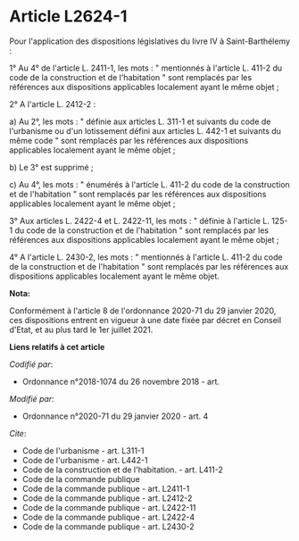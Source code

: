 # Article L2624-1

Pour l'application des dispositions législatives du livre IV à Saint-Barthélemy : 

1° Au 4° de l'article L. 2411-1, les mots : " mentionnés à l'article L. 411-2 du code de la construction et de l'habitation "
sont remplacés par les références aux dispositions applicables localement ayant le même objet ; 

2° A l'article L. 2412-2 : 

a) Au 2°, les mots : " définie aux articles L. 311-1 et suivants du code de l'urbanisme ou d'un lotissement défini aux
articles L. 442-1 et suivants du même code " sont remplacés par les références aux dispositions applicables localement ayant
le même objet ; 

b) Le 3° est supprimé ; 

c) Au 4°, les mots : " énumérés à l'article L. 411-2 du code de la construction et de l'habitation " sont remplacés par les
références aux dispositions applicables localement ayant le même objet ; 

3° Aux articles L. 2422-4 et L. 2422-11, les mots : " définie à l'article    L. 125-1 du code de la construction et de
l'habitation " sont remplacés par les références aux dispositions applicables localement ayant le même objet ; 

4° A l'article L. 2430-2, les mots : " mentionnés à l'article L. 411-2 du code de la construction et de l'habitation " sont
remplacés par les références aux dispositions applicables localement ayant le même objet.

**Nota:**

Conformément à l'article 8 de l'ordonnance 2020-71 du 29 janvier 2020, ces dispositions entrent en vigueur à une date fixée
par décret en Conseil d'Etat, et au plus tard le 1er juillet 2021.

**Liens relatifs à cet article**

_Codifié par_:

  - Ordonnance n°2018-1074 du 26 novembre 2018 - art.

_Modifié par_:

  - Ordonnance n°2020-71 du 29 janvier 2020 - art. 4

_Cite_:

  - Code de l'urbanisme - art. L311-1
  - Code de l'urbanisme - art. L442-1
  - Code de la construction et de l'habitation. - art. L411-2
  - Code de la commande publique
  - Code de la commande publique - art. L2411-1
  - Code de la commande publique - art. L2412-2
  - Code de la commande publique - art. L2422-11
  - Code de la commande publique - art. L2422-4
  - Code de la commande publique - art. L2430-2
